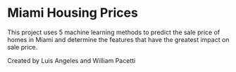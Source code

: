 # Miami Housing Prices
This project uses 5 machine learning methods to predict the sale price of homes in Miami and determine the features that have the greatest impact on sale price. 

Created by Luis Angeles and William Pacetti
